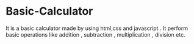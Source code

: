 # Basic-Calculator
It is a basic calculator made by using html,css and javascript . It perform basic operations like addition , subtraction , multiplication , division etc. 

